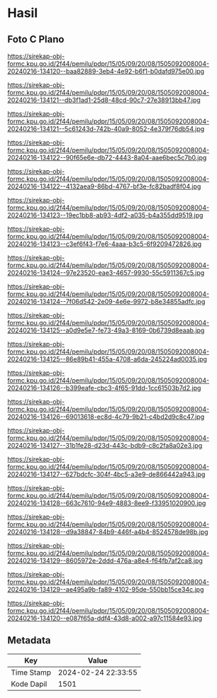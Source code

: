# Hasil

## Foto C Plano

https://sirekap-obj-formc.kpu.go.id/2f44/pemilu/pdpr/15/05/09/20/08/1505092008004-20240216-134120--baa82889-3eb4-4e92-b6f1-b0dafd975e00.jpg

https://sirekap-obj-formc.kpu.go.id/2f44/pemilu/pdpr/15/05/09/20/08/1505092008004-20240216-134121--db3f1ad1-25d8-48cd-90c7-27e38913bb47.jpg

https://sirekap-obj-formc.kpu.go.id/2f44/pemilu/pdpr/15/05/09/20/08/1505092008004-20240216-134121--5c61243d-742b-40a9-8052-4e379f76db54.jpg

https://sirekap-obj-formc.kpu.go.id/2f44/pemilu/pdpr/15/05/09/20/08/1505092008004-20240216-134122--90f65e6e-db72-4443-8a04-aae6bec5c7b0.jpg

https://sirekap-obj-formc.kpu.go.id/2f44/pemilu/pdpr/15/05/09/20/08/1505092008004-20240216-134122--4132aea9-86bd-4767-bf3e-fc82badf8f04.jpg

https://sirekap-obj-formc.kpu.go.id/2f44/pemilu/pdpr/15/05/09/20/08/1505092008004-20240216-134123--19ec1bb8-ab93-4df2-a035-b4a355dd9519.jpg

https://sirekap-obj-formc.kpu.go.id/2f44/pemilu/pdpr/15/05/09/20/08/1505092008004-20240216-134123--c3ef6f43-f7e6-4aaa-b3c5-6f9209472826.jpg

https://sirekap-obj-formc.kpu.go.id/2f44/pemilu/pdpr/15/05/09/20/08/1505092008004-20240216-134124--97e23520-eae3-4657-9930-55c5911367c5.jpg

https://sirekap-obj-formc.kpu.go.id/2f44/pemilu/pdpr/15/05/09/20/08/1505092008004-20240216-134124--7f06d542-2e09-4e6e-9972-b8e34855adfc.jpg

https://sirekap-obj-formc.kpu.go.id/2f44/pemilu/pdpr/15/05/09/20/08/1505092008004-20240216-134125--a0d9e5e7-fe73-49a3-8169-0b6739d8eaab.jpg

https://sirekap-obj-formc.kpu.go.id/2f44/pemilu/pdpr/15/05/09/20/08/1505092008004-20240216-134125--86e89b41-455a-4708-a6da-245224ad0035.jpg

https://sirekap-obj-formc.kpu.go.id/2f44/pemilu/pdpr/15/05/09/20/08/1505092008004-20240216-134126--b399eafe-cbc3-4f65-91dd-1cc61503b7d2.jpg

https://sirekap-obj-formc.kpu.go.id/2f44/pemilu/pdpr/15/05/09/20/08/1505092008004-20240216-134126--69013618-ec8d-4c79-9b21-c4bd2d9c8c47.jpg

https://sirekap-obj-formc.kpu.go.id/2f44/pemilu/pdpr/15/05/09/20/08/1505092008004-20240216-134127--31b1fe28-d23d-443c-bdb9-c8c2fa8a02e3.jpg

https://sirekap-obj-formc.kpu.go.id/2f44/pemilu/pdpr/15/05/09/20/08/1505092008004-20240216-134127--627bdcfc-304f-4bc5-a3e9-de866442a943.jpg

https://sirekap-obj-formc.kpu.go.id/2f44/pemilu/pdpr/15/05/09/20/08/1505092008004-20240216-134128--663c7610-94e9-4883-8ee9-f33951020900.jpg

https://sirekap-obj-formc.kpu.go.id/2f44/pemilu/pdpr/15/05/09/20/08/1505092008004-20240216-134128--d9a38847-84b9-446f-a4b4-8524578de98b.jpg

https://sirekap-obj-formc.kpu.go.id/2f44/pemilu/pdpr/15/05/09/20/08/1505092008004-20240216-134129--8605972e-2ddd-476a-a8e4-f64fb7af2ca8.jpg

https://sirekap-obj-formc.kpu.go.id/2f44/pemilu/pdpr/15/05/09/20/08/1505092008004-20240216-134129--ae495a9b-fa89-4102-95de-550bb15ce34c.jpg

https://sirekap-obj-formc.kpu.go.id/2f44/pemilu/pdpr/15/05/09/20/08/1505092008004-20240216-134120--e087f65a-ddf4-43d8-a002-a97c11584e93.jpg


## Metadata

| Key        | Value               |
| ---------- | ------------------- |
| Time Stamp | 2024-02-24 22:33:55 |
| Kode Dapil | 1501                |



